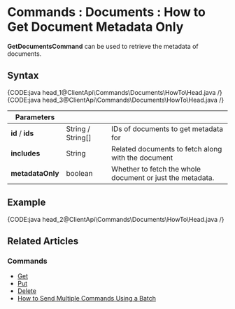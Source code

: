 # Commands : Documents : How to Get Document Metadata Only

**GetDocumentsCommand** can be used to retrieve the metadata of documents.

## Syntax

{CODE:java head_1@ClientApi\Commands\Documents\HowTo\Head.java /}
{CODE:java head_3@ClientApi\Commands\Documents\HowTo\Head.java /}


| Parameters | | |
| ------------- | ------------- | ----- |
| **id** / **ids** | String / String[] | IDs of documents to get metadata for |
| **includes** | String | Related documents to fetch along with the document |
| **metadataOnly** | boolean | Whether to fetch the whole document or just the metadata. |

## Example

{CODE:java head_2@ClientApi\Commands\Documents\HowTo\Head.java /}

## Related Articles

### Commands 

- [Get](../../../../client-api/commands/documents/get)  
- [Put](../../../../client-api/commands/documents/put)  
- [Delete](../../../../client-api/commands/documents/delete)
- [How to Send Multiple Commands Using a Batch](../../../../client-api/commands/batches/how-to-send-multiple-commands-using-a-batch)
